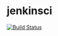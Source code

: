 # jenkinsci

[![Build Status](https://travis-ci.com/azenakhi/jenkinsci.svg?branch=master)](https://travis-ci.com/azenakhi/jenkinsci)
